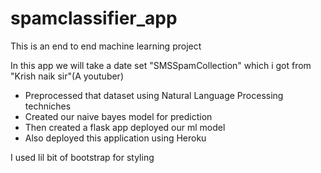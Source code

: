 # spamclassifier_app

This is an end to end machine learning project

In this app we will take a date set "SMSSpamCollection" which i got from "Krish naik sir"(A youtuber)

* Preprocessed that dataset using Natural Language Processing techniches
* Created our naive bayes model for prediction
* Then created a flask app deployed our ml model
* Also deployed this application using Heroku

I used lil bit of bootstrap for styling
